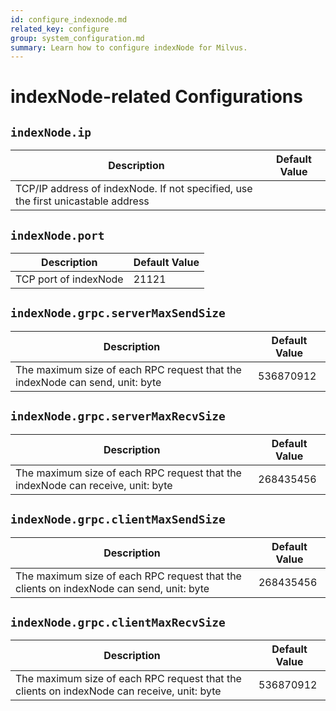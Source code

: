 ```yaml
---
id: configure_indexnode.md
related_key: configure
group: system_configuration.md
summary: Learn how to configure indexNode for Milvus.
---
```


# indexNode-related Configurations



## `indexNode.ip`

<table id="indexNode.ip">
  <thead>
    <tr>
      <th class="width80">Description</th>
      <th class="width20">Default Value</th> 
    </tr>
  </thead>
  <tbody>
    <tr>
      <td>        TCP/IP address of indexNode. If not specified, use the first unicastable address      </td>
      <td></td>
    </tr>
  </tbody>
</table>


## `indexNode.port`

<table id="indexNode.port">
  <thead>
    <tr>
      <th class="width80">Description</th>
      <th class="width20">Default Value</th> 
    </tr>
  </thead>
  <tbody>
    <tr>
      <td>        TCP port of indexNode      </td>
      <td>21121</td>
    </tr>
  </tbody>
</table>


## `indexNode.grpc.serverMaxSendSize`

<table id="indexNode.grpc.serverMaxSendSize">
  <thead>
    <tr>
      <th class="width80">Description</th>
      <th class="width20">Default Value</th> 
    </tr>
  </thead>
  <tbody>
    <tr>
      <td>        The maximum size of each RPC request that the indexNode can send, unit: byte      </td>
      <td>536870912</td>
    </tr>
  </tbody>
</table>


## `indexNode.grpc.serverMaxRecvSize`

<table id="indexNode.grpc.serverMaxRecvSize">
  <thead>
    <tr>
      <th class="width80">Description</th>
      <th class="width20">Default Value</th> 
    </tr>
  </thead>
  <tbody>
    <tr>
      <td>        The maximum size of each RPC request that the indexNode can receive, unit: byte      </td>
      <td>268435456</td>
    </tr>
  </tbody>
</table>


## `indexNode.grpc.clientMaxSendSize`

<table id="indexNode.grpc.clientMaxSendSize">
  <thead>
    <tr>
      <th class="width80">Description</th>
      <th class="width20">Default Value</th> 
    </tr>
  </thead>
  <tbody>
    <tr>
      <td>        The maximum size of each RPC request that the clients on indexNode can send, unit: byte      </td>
      <td>268435456</td>
    </tr>
  </tbody>
</table>


## `indexNode.grpc.clientMaxRecvSize`

<table id="indexNode.grpc.clientMaxRecvSize">
  <thead>
    <tr>
      <th class="width80">Description</th>
      <th class="width20">Default Value</th> 
    </tr>
  </thead>
  <tbody>
    <tr>
      <td>        The maximum size of each RPC request that the clients on indexNode can receive, unit: byte      </td>
      <td>536870912</td>
    </tr>
  </tbody>
</table>


